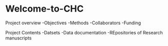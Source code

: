 # Welcome-to-CHC
Project overview
	-Objectives
	-Methods
	-Collaborators
	-Funding
	
Project Contents
	-Datsets
	-Data documentation
	-REpositories of Research manuscripts 

